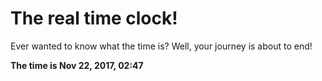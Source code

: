 # The real time clock!

Ever wanted to know what the time is? Well, your journey is about to end!

**The time is Nov 22, 2017, 02:47**